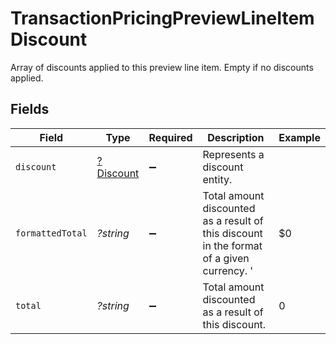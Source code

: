 # TransactionPricingPreviewLineItemDiscount

Array of discounts applied to this preview line item. Empty if no discounts applied.


## Fields

| Field                                                                                     | Type                                                                                      | Required                                                                                  | Description                                                                               | Example                                                                                   |
| ----------------------------------------------------------------------------------------- | ----------------------------------------------------------------------------------------- | ----------------------------------------------------------------------------------------- | ----------------------------------------------------------------------------------------- | ----------------------------------------------------------------------------------------- |
| `discount`                                                                                | [?Discount](../../models/shared/Discount.md)                                              | :heavy_minus_sign:                                                                        | Represents a discount entity.                                                             |                                                                                           |
| `formattedTotal`                                                                          | *?string*                                                                                 | :heavy_minus_sign:                                                                        | Total amount discounted as a result of this discount in the format of a given currency. ' | $0                                                                                        |
| `total`                                                                                   | *?string*                                                                                 | :heavy_minus_sign:                                                                        | Total amount discounted as a result of this discount.                                     | 0                                                                                         |